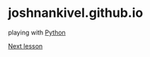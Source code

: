 # joshnankivel.github.io
playing with [Python](https://github.com/joshnankivel/joshnankivel.github.io/tree/master/learnpythonthehardway)

[Next lesson](http://learnpythonthehardway.org/book/ex32.html)
